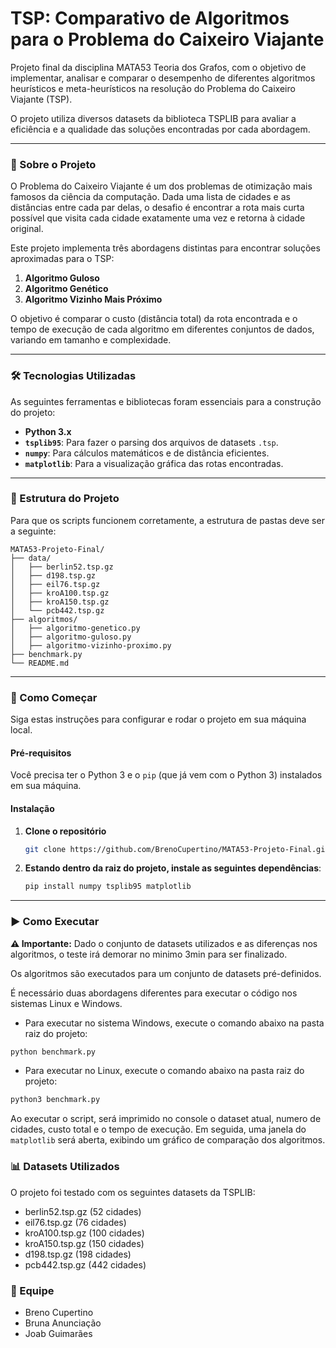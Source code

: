 # TSP: Comparativo de Algoritmos para o Problema do Caixeiro Viajante

Projeto final da disciplina MATA53 Teoria dos Grafos, com o objetivo de implementar, analisar e comparar o desempenho de diferentes algoritmos heurísticos e meta-heurísticos na resolução do Problema do Caixeiro Viajante (TSP).

O projeto utiliza diversos datasets da biblioteca TSPLIB para avaliar a eficiência e a qualidade das soluções encontradas por cada abordagem.

---

### 📖 Sobre o Projeto

O Problema do Caixeiro Viajante é um dos problemas de otimização mais famosos da ciência da computação. Dada uma lista de cidades e as distâncias entre cada par delas, o desafio é encontrar a rota mais curta possível que visita cada cidade exatamente uma vez e retorna à cidade original.

Este projeto implementa três abordagens distintas para encontrar soluções aproximadas para o TSP:

1.  **Algoritmo Guloso**
2.  **Algoritmo Genético**
3.  **Algoritmo Vizinho Mais Próximo**

O objetivo é comparar o custo (distância total) da rota encontrada e o tempo de execução de cada algoritmo em diferentes conjuntos de dados, variando em tamanho e complexidade.

---

### 🛠️ Tecnologias Utilizadas

As seguintes ferramentas e bibliotecas foram essenciais para a construção do projeto:

* **Python 3.x**
* **`tsplib95`**: Para fazer o parsing dos arquivos de datasets `.tsp`.
* **`numpy`**: Para cálculos matemáticos e de distância eficientes.
* **`matplotlib`**: Para a visualização gráfica das rotas encontradas.

---

### 📁 Estrutura do Projeto

Para que os scripts funcionem corretamente, a estrutura de pastas deve ser a seguinte:

```
MATA53-Projeto-Final/ 
├── data/
│   ├── berlin52.tsp.gz
│   ├── d198.tsp.gz
│   ├── eil76.tsp.gz
│   ├── kroA100.tsp.gz
│   ├── kroA150.tsp.gz
│   └── pcb442.tsp.gz
├── algoritmos/
│   ├── algoritmo-genetico.py
│   ├── algoritmo-guloso.py
│   ├── algoritmo-vizinho-proximo.py
├── benchmark.py
└── README.md

```

---

### 🚀 Como Começar

Siga estas instruções para configurar e rodar o projeto em sua máquina local.

#### Pré-requisitos

Você precisa ter o Python 3 e o `pip` (que já vem com o Python 3) instalados em sua máquina.

#### Instalação

1.  **Clone o repositório**
    ```bash
    git clone https://github.com/BrenoCupertino/MATA53-Projeto-Final.git
    ```
2.  **Estando dentro da raiz do projeto, instale as seguintes dependências**:
    ```bash
    pip install numpy tsplib95 matplotlib
    ```

---

### ▶️ Como Executar

**⚠️ Importante:** Dado o conjunto de datasets utilizados e as diferenças nos algoritmos, o teste irá demorar no minimo 3min para ser finalizado.

Os algoritmos são executados para um conjunto de datasets pré-definidos.

É necessário duas abordagens diferentes para executar o código nos sistemas Linux e Windows.

* Para executar no sistema Windows, execute o comando abaixo na pasta raiz do projeto:
```python
python benchmark.py
```

* Para executar no Linux, execute o comando abaixo na pasta raiz do projeto:
```python
python3 benchmark.py
```

Ao executar o script, será imprimido no console o dataset atual, numero de cidades, custo total e o tempo de execução. Em seguida, uma janela do `matplotlib` será aberta, exibindo um gráfico de comparação dos algoritmos.

### 📊 Datasets Utilizados

O projeto foi testado com os seguintes datasets da TSPLIB:

* berlin52.tsp.gz (52 cidades)
* eil76.tsp.gz (76 cidades)
* kroA100.tsp.gz (100 cidades)
* kroA150.tsp.gz (150 cidades)
* d198.tsp.gz (198 cidades)
* pcb442.tsp.gz (442 cidades)

### 👤 Equipe
* Breno Cupertino
* Bruna Anunciação
* Joab Guimarães

